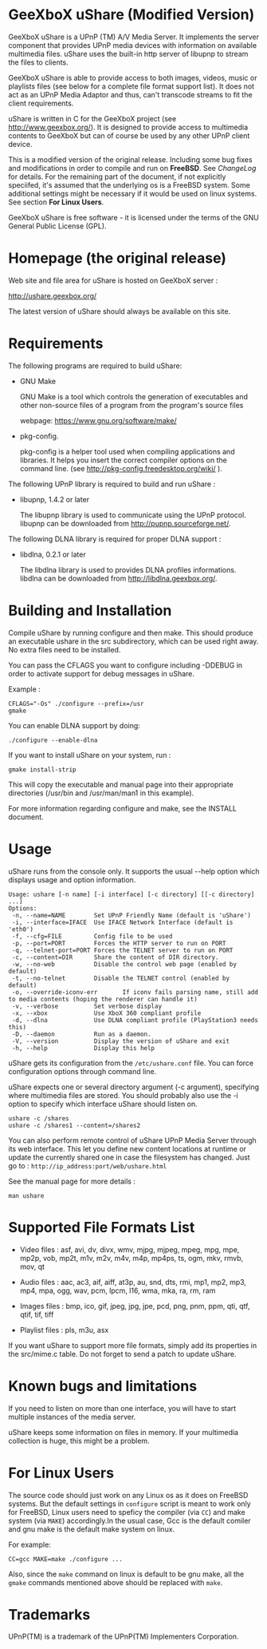 GeeXboX uShare (Modified Version)
================================================

GeeXboX uShare is a UPnP (TM) A/V Media Server. It implements the server
component that provides UPnP media devices with information on available
multimedia files. uShare uses the built-in http server of libupnp to
stream the files to clients.

GeeXboX uShare is able to provide access to both images, videos, music
or playlists files (see below for a complete file format support list).
It does not act as an UPnP Media Adaptor and thus, can't transcode
streams to fit the client requirements.

uShare is written in C for the GeeXboX project (see http://www.geexbox.org/).
It is designed to provide access to multimedia contents to GeeXboX but can of
course be used by any other UPnP client device.

This is a modified version of the original release. Including some bug fixes and modifications in order to compile and run on **FreeBSD**. See *ChangeLog* for details. For the remaining part of the document, if not explicitly speciifed, it's assumed that the underlying os is a FreeBSD system. Some additional settings  might be necessary if it would be  used on linux systems. See section **For Linux Users**.

GeeXboX uShare is free software - it is licensed under the terms of the GNU
General Public License (GPL).

Homepage (the original release)
================================

Web site and file area for uShare is hosted on GeeXboX server :

   http://ushare.geexbox.org/

The latest version of uShare should always be available on this site.

Requirements
============

The following programs are required to build uShare:

 * GNU Make

   GNU Make is a tool which controls the generation of executables and other non-source files of a program from the program's source files

   webpage: https://www.gnu.org/software/make/

 * pkg-config.

   pkg-config is a helper tool used when compiling applications and libraries.
   It helps you insert the correct compiler options on the command line.
   (see http://pkg-config.freedesktop.org/wiki/ ).

The following UPnP library is required to build and run uShare :

 * libupnp, 1.4.2 or later

   The libupnp library is used to communicate using the UPnP protocol.
   libupnp can be downloaded from http://pupnp.sourceforge.net/.

The following DLNA library is required for proper DLNA support :

 * libdlna, 0.2.1 or later

   The libdlna library is used to provides DLNA profiles informations.
   libdlna can be downloaded from http://libdlna.geexbox.org/.

Building and Installation
=========================

Compile uShare by running configure and then make. This should
produce an executable ushare in the src subdirectory, which can be
used right away. No extra files need to be installed.

You can pass the CFLAGS you want to configure including -DDEBUG in order
to activate support for debug messages in uShare.

Example :
```shell
CFLAGS="-Os" ./configure --prefix=/usr
gmake
```

You can enable DLNA support by doing:
```shell
./configure --enable-dlna
```

If you want to install uShare on your system, run :
```shell
gmake install-strip
```

This will copy the executable and manual page into their appropriate
directories (/usr/bin and /usr/man/man1 in this example).

For more information regarding configure and make, see the INSTALL document.

Usage
=====

uShare runs from the console only. It supports the usual --help option
which displays usage and option information.

```shell
Usage: ushare [-n name] [-i interface] [-c directory] [[-c directory] ...]
Options:
 -n, --name=NAME        Set UPnP Friendly Name (default is 'uShare')
 -i, --interface=IFACE  Use IFACE Network Interface (default is 'eth0')
 -f, --cfg=FILE         Config file to be used
 -p, --port=PORT        Forces the HTTP server to run on PORT
 -q, --telnet-port=PORT Forces the TELNET server to run on PORT
 -c, --content=DIR      Share the content of DIR directory.
 -w, --no-web           Disable the control web page (enabled by default)
 -t, --no-telnet        Disable the TELNET control (enabled by default)
 -o, --override-iconv-err       If iconv fails parsing name, still add to media contents (hoping the renderer can handle it)
 -v, --verbose          Set verbose display
 -x, --xbox             Use XboX 360 compliant profile
 -d, --dlna             Use DLNA compliant profile (PlayStation3 needs this)
 -D, --daemon           Run as a daemon.
 -V, --version          Display the version of uShare and exit
 -h, --help             Display this help
```

uShare gets its configuration from the `/etc/ushare.conf` file.
You can force configuration options through command line.

uShare expects one or several directory argument (-c argument),
specifying where multimedia files are stored. You should probably also use
the -i option to specify which interface uShare should listen on.

```shell
ushare -c /shares
ushare -c /shares1 --content=/shares2
```

You can also perform remote control of uShare UPnP Media Server through its
web interface. This let you define new content locations at runtime or
update the currently shared one in case the filesystem has changed.
Just go to : `http://ip_address:port/web/ushare.html`

See the manual page for more details :

```shell
man ushare
```

Supported File Formats List
===========================

- Video files : asf, avi, dv, divx, wmv, mjpg, mjpeg, mpeg, mpg, mpe,
  	      	mp2p, vob, mp2t, m1v, m2v, m4v, m4p, mp4ps, ts, ogm, mkv,
		rmvb, mov, qt

- Audio files : aac, ac3, aif, aiff, at3p, au, snd, dts, rmi, mp1, mp2, mp3,
  	      	mp4, mpa, ogg, wav, pcm, lpcm, l16, wma, mka, ra, rm, ram

- Images files : bmp, ico, gif, jpeg, jpg, jpe, pcd, png, pnm, ppm,
  	       	 qti, qtf, qtif, tif, tiff

- Playlist files : pls, m3u, asx

If you want uShare to support more file formats, simply add its properties
in the src/mime.c table. Do not forget to send a patch to update uShare.

Known bugs and limitations
==========================

If you need to listen on more than one interface, you will have to start
multiple instances of the media server.

uShare keeps some information on files in memory.
If your multimedia collection is huge, this might be a problem.

For Linux Users
===============

The source code should just work on any Linux os as it does on FreeBSD systems. But the default settings in `configure` script is meant to work only for FreeBSD, Linux users need to speficy the compiler (via `CC`) and make system (via `MAKE`) accordingly.In the usual case, Gcc is the default comiler and gnu make is the default make system on linux.

For example:
```shell
CC=gcc MAKE=make ./configure ...
```

Also, since the `make` command on linux is default to be gnu make, all the `gmake` commands mentioned above should be replaced with `make`.

Trademarks
==========

UPnP(TM) is a trademark of the UPnP(TM) Implementers Corporation.
